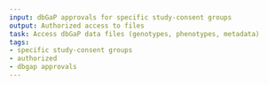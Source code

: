 ```yaml
---
input: dbGaP approvals for specific study-consent groups
output: Authorized access to files
task: Access dbGaP data files (genotypes, phenotypes, metadata)
tags:
- specific study-consent groups
- authorized
- dbgap approvals
---
```

